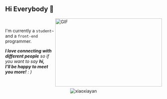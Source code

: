 ## Hi Everybody 👋

<img align="right" alt="GIF" src="https://github.com/abhisheknaiidu/abhisheknaiidu/blob/master/code.gif?raw=true" width="343" height="220" title="Do what you like, and do it best!">
<br/>

I'm currently a `student~`
<br />
and a `front-end` programmer.


<em><b>I love connecting with different people</b> so if you want to say <b>hi,
<br/> I'll be happy to meet you more!</b> : )</em>

<br>
<p align="center"> <img src="https://github-readme-stats.vercel.app/api?username=xiaoxiayan&show_icons=true&theme=gotham" alt="xiaoxiayan" />
